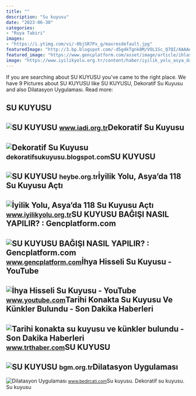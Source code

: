 ```yaml
---
title: ""
description: "Su kuyusu"
date: "2023-06-30"
categories:
- "Ruya Tabiri"
images:
- "https://i.ytimg.com/vi/-0bjSR7Px_g/maxresdefault.jpg"
featuredImage: "http://3.bp.blogspot.com/-d5g4kTgnk8M/VOL1Sc_Q7QI/AAAAAAAAAA4/AZN4SXfOm4k/s1600/dekoratif-su-kuyusu.jpg"
featured_image: "https://www.gencplatform.com/asset/image/article/ihlas-vakfi-005.jpg"
image: "https://www.iyilikyolu.org.tr/content/haber/iyilik_yolu_asya_da_118_su_kuyusu_acti_g2062022234845.jpg"
---
```


If you are searching about SU KUYUSU you've came to the right place. We have 9 Pictures about SU KUYUSU like SU KUYUSU, Dekoratif Su Kuyusu and also Dilatasyon Uygulaması. Read more:

SU KUYUSU
---------

 ![SU KUYUSU](https://www.iadi.org.tr/content/sayfa/su_kuyusu_g3092021192622.jpg) <small>www.iadi.org.tr</small>Dekoratif Su Kuyusu
-------------------

 ![Dekoratif Su Kuyusu](http://3.bp.blogspot.com/-d5g4kTgnk8M/VOL1Sc_Q7QI/AAAAAAAAAA4/AZN4SXfOm4k/s1600/dekoratif-su-kuyusu.jpg) <small>dekoratifsukuyusu.blogspot.com</small>SU KUYUSU
---------

 ![SU KUYUSU](https://www.heybe.org.tr/content/sayfa/su_kuyusu_g7122021125313.png) <small>heybe.org.tr</small>İyilik Yolu, Asya’da 118 Su Kuyusu Açtı
---------------------------------------

 ![İyilik Yolu, Asya’da 118 Su Kuyusu Açtı](https://www.iyilikyolu.org.tr/content/haber/iyilik_yolu_asya_da_118_su_kuyusu_acti_g2062022234845.jpg) <small>www.iyilikyolu.org.tr</small>SU KUYUSU BAĞIŞI NASIL YAPILIR? : Gencplatform.com
--------------------------------------------------

 ![SU KUYUSU BAĞIŞI NASIL YAPILIR? : Gencplatform.com](https://www.gencplatform.com/asset/image/article/ihlas-vakfi-005.jpg) <small>www.gencplatform.com</small>İhya Hisseli Su Kuyusu - YouTube
--------------------------------

 ![İhya Hisseli Su Kuyusu - YouTube](https://i.ytimg.com/vi/-0bjSR7Px_g/maxresdefault.jpg) <small>www.youtube.com</small>Tarihi Konakta Su Kuyusu Ve Künkler Bulundu - Son Dakika Haberleri
------------------------------------------------------------------

 ![Tarihi konakta su kuyusu ve künkler bulundu - Son Dakika Haberleri](https://trthaberstatic.cdn.wp.trt.com.tr/resimler/1710000/sehzadeler-konagi-aa-1711547.jpg) <small>www.trthaber.com</small>SU KUYUSU
---------

 ![SU KUYUSU](http://bgm.org.tr/content/sayfa/su_kuyusu_g652023181227.png) <small>bgm.org.tr</small>Dilatasyon Uygulaması
---------------------

 ![Dilatasyon Uygulaması](https://www.bedircati.com/resimler/hizmetler/asanso-r-kuyusu-c-ukuru-i-zolasyonu-1419.jpg) <small>www.bedircati.com</small>Su kuyusu. Dekoratif su kuyusu. Su kuyusu
